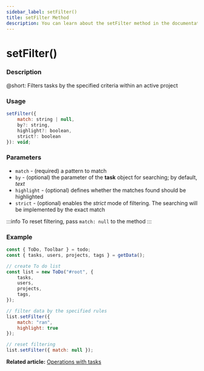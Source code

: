 ```yaml
---
sidebar_label: setFilter()
title: setFilter Method
description: You can learn about the setFilter method in the documentation of the DHTMLX JavaScript To Do List library. Browse developer guides and API reference, try out code examples and live demos, and download a free 30-day evaluation version of DHTMLX To Do List.
---
```


# setFilter()

### Description

@short: Filters tasks by the specified criteria within an active project

### Usage

~~~js
setFilter({
    match: string | null,
    by?: string,
    highlight?: boolean,
    strict?: boolean
}): void;
~~~

### Parameters

- `match` - (required) a pattern to match
- `by` - (optional) the parameter of the **task** object for searching; by default, *text*
- `highlight` - (optional) defines whether the matches found should be highlighted 
- `strict` - (optional) enables the *strict* mode of filtering. The searching will be implemented by the exact match

:::info
To reset filtering, pass `match: null` to the method
:::

### Example

~~~js {13-16,19}
const { ToDo, Toolbar } = todo;
const { tasks, users, projects, tags } = getData();

// create To do list
const list = new ToDo("#root", {
	tasks,
	users,
	projects,
	tags,
});

// filter data by the specified rules
list.setFilter({
	match: "ran",
	highlight: true
});

// reset filtering
list.setFilter({ match: null });
~~~

**Related article:** [Operations with tasks](guides/task_operations.md)